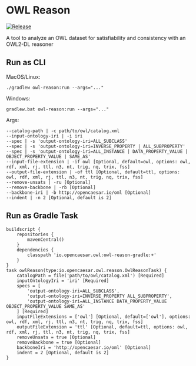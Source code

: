 # OWL Reason

[![Release](https://img.shields.io/github/v/tag/opencaesar/owl-tools?label=release)](https://github.com/opencaesar/owl-tools/releases/latest)

A tool to analyze an OWL dataset for satisfiability and consistency with an OWL2-DL reasoner

## Run as CLI

MacOS/Linux:
```
./gradlew owl-reason:run --args="..."
```
Windows:
```
gradlew.bat owl-reason:run --args="..."
```
Args:
```
--catalog-path | -c path/to/owl/catalog.xml
--input-ontology-iri | -i iri
--spec | -s 'output-ontology-iri=ALL_SUBCLASS'
--spec | -s 'output-ontology-iri=INVERSE_PROPERTY | ALL_SUBPROPERTY'
--spec | -s 'output-ontology-iri=ALL_INSTANCE | DATA_PROPERTY_VALUE | OBJECT_PROPERTY_VALUE | SAME_AS'
--input-file-extension | -if owl [Optional, default=owl, options: owl, rdf, xml, rj, ttl, n3, nt, trig, nq, trix, fss]
--output-file-extension | -of ttl [Optional, default=ttl, options: owl, rdf, xml, rj, ttl, n3, nt, trig, nq, trix, fss]
--remove-unsats | -ru [Optional]
--remove-backbone | -rb [Optional]
--backbone-iri | -b http://opencaesar.io/oml [Optional]
--indent | -n 2 [Optional, default is 2]
```

## Run as Gradle Task
```
buildscript {
	repositories {
  		mavenCentral()
	}
	dependencies {
		classpath 'io.opencaesar.owl:owl-reason-gradle:+'
	}
}
task owlReason(type:io.opencaesar.owl.reason.OwlReasonTask) {
	catalogPath = file('path/to/owl/catalog.xml') [Required]
	inputOntologyIri = 'iri' [Required]
	specs = [
		'output-ontology-iri=ALL_SUBCLASS',
		'output-ontology-iri=INVERSE_PROPERTY ALL_SUBPROPERTY',
		'output-ontology-iri=ALL_INSTANCE DATA_PROPERTY_VALUE OBJECT_PROPERTY_VALUE SAME_AS'
	] [Required]
	inputFileExtensions = ['owl'] [Optional, default=['owl'], options: owl, rdf, xml, rj, ttl, n3, nt, trig, nq, trix, fss]
	outputFileExtension = 'ttl' [Optional, default=ttl, options: owl, rdf, xml, rj, ttl, n3, nt, trig, nq, trix, fss]
	removeUnsats = true [Optional]
	removeBackbone = true [Optional]
	backboneIri = 'http://opencaesar.io/oml' [Optional]
	indent = 2 [Optional, default is 2]
}
```
